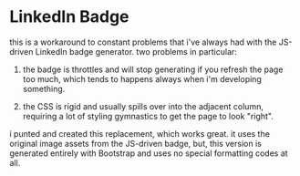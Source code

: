 # LinkedIn Badge

this is a workaround to constant problems that i've always had with the JS-driven LinkedIn badge generator. two problems in particular:

1.  the badge is throttles and will stop generating if you refresh the page too much, which tends to happens always when i'm developing something.

2.  the CSS is rigid and usually spills over into the adjacent column, requiring a lot of styling gymnastics to get the page to look "right".

i punted and created this replacement, which works great. it uses the original image assets from the JS-driven badge, but, this version is generated entirely with Bootstrap and uses no special formatting codes at all.
